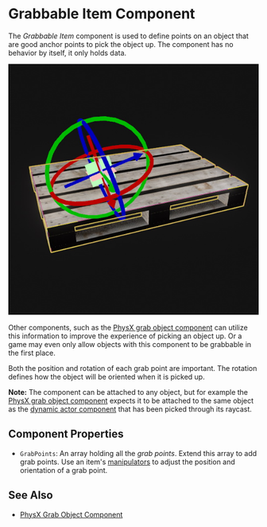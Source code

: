 # Grabbable Item Component

The *Grabbable Item* component is used to define points on an object that are good anchor points to pick the object up. The component has no behavior by itself, it only holds data.

![Item Grab Point](media/item-grab-point.jpg)

Other components, such as the [PhysX grab object component](../physics/physx/special/physx-grab-object-component.md) can utilize this information to improve the experience of picking an object up. Or a game may even only allow objects with this component to be grabbable in the first place.

Both the position and rotation of each grab point are important. The rotation defines how the object will be oriented when it is picked up.

**Note:** The component can be attached to any object, but for example the [PhysX grab object component](../physics/physx/special/physx-grab-object-component.md) expects it to be attached to the same object as the [dynamic actor component](../physics/physx/actors/physx-dynamic-actor-component.md) that has been picked through its raycast.

## Component Properties

* `GrabPoints`: An array holding all the *grab points*. Extend this array to add grab points. Use an item's [manipulators](../scenes/gizmos.md#manipulators) to adjust the position and orientation of a grab point.

## See Also


* [PhysX Grab Object Component](../physics/physx/special/physx-grab-object-component.md)
